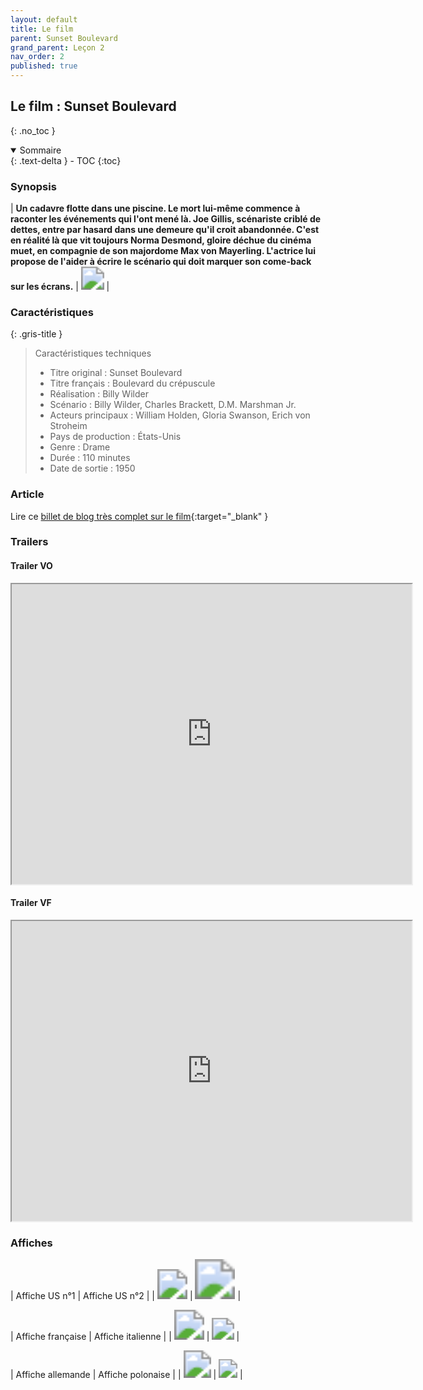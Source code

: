 ```yaml
---
layout: default
title: Le film
parent: Sunset Boulevard
grand_parent: Leçon 2
nav_order: 2
published: true
---
```


## Le film : Sunset Boulevard
{: .no_toc }

<details open markdown="block">
  <summary>
    Sommaire
  </summary>
  {: .text-delta }
- TOC
{:toc}
</details>


### Synopsis

| **Un cadavre flotte dans une piscine. Le mort lui-même commence à raconter les événements qui l'ont mené là. Joe Gillis, scénariste criblé de dettes, entre par hasard dans une demeure qu'il croit abandonnée. C'est en réalité là que vit toujours Norma Desmond, gloire déchue du cinéma muet, en compagnie de son majordome Max von Mayerling. L'actrice lui propose de l'aider à écrire le scénario qui doit marquer son come-back sur les écrans.** | <img src="../../assets/img/sunset-piscine.png" style="zoom:230%;" />  | 

### Caractéristiques

{: .gris-title }
> Caractéristiques techniques
>
> - Titre original	: Sunset Boulevard
> - Titre français : Boulevard du crépuscule
> - Réalisation :	Billy Wilder
> - Scénario :	Billy Wilder, Charles Brackett, D.M. Marshman Jr.
> - Acteurs principaux : William Holden, Gloria Swanson, Erich von Stroheim
> - Pays de production : États-Unis
> - Genre :	Drame
> - Durée :	110 minutes
> - Date de sortie	: 1950

### Article  
Lire ce [billet de blog très complet sur le film](https://leoiurillo.com/2021/04/29/sunset-boulevard-boulevard-of-broken-dreams/){:target="_blank" }

### Trailers

#### Trailer VO

<iframe src="https://drive.google.com/file/d/1Khxr5oNUL8EA7L31xTZfgUEda8omchUK/preview" width="640" height="480" allow="autoplay"></iframe>

#### Trailer VF

<iframe src="https://drive.google.com/file/d/1Kl3IOHEwO4HSpRMFseVasQyng9EMk7D6/preview" width="640" height="480" allow="autoplay"></iframe>

### Affiches

| Affiche US n°1 | Affiche US n°2 |
| <img src="../../assets/img/affiche-sb-us1.jpeg" style="zoom:300%;" />  | <img src="../../assets/img/affiche-sb-us2.jpeg" style="zoom:400%;" />  |

| Affiche française | Affiche italienne |
| <img src="../../assets/img/affiche-sb-fr.jpeg" style="zoom:300%;" />  | <img src="../../assets/img/affiche-sb-it.jpeg" style="zoom:220%;" />  |

| Affiche allemande | Affiche polonaise |
| <img src="../../assets/img/affiche-sb-all.jpeg" style="zoom:275%;" />   | <img src="../../assets/img/affiche-sb-pl.jpeg" style="zoom:188%;" />  |

